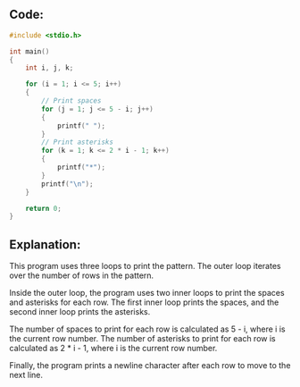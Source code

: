 ## Code:

```c
#include <stdio.h>

int main()
{
    int i, j, k;

    for (i = 1; i <= 5; i++)
    {
        // Print spaces
        for (j = 1; j <= 5 - i; j++)
        {
            printf(" ");
        }
        // Print asterisks
        for (k = 1; k <= 2 * i - 1; k++)
        {
            printf("*");
        }
        printf("\n");
    }

    return 0;
}

```

## Explanation:

This program uses three loops to print the pattern. The outer loop iterates over the number of rows in the pattern.

Inside the outer loop, the program uses two inner loops to print the spaces and asterisks for each row. The first inner loop prints the spaces, and the second inner loop prints the asterisks.

The number of spaces to print for each row is calculated as 5 - i, where i is the current row number. The number of asterisks to print for each row is calculated as 2 \* i - 1, where i is the current row number.

Finally, the program prints a newline character after each row to move to the next line.